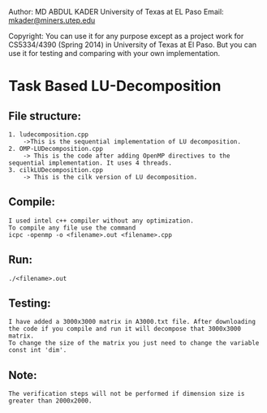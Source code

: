 Author: MD ABDUL KADER
University of Texas at EL Paso
Email: mkader@miners.utep.edu

Copyright: You can use it for any purpose except as a project work for CS5334/4390 (Spring	2014) in University of Texas at El Paso. But you can use it for testing and comparing with your own implementation. 


Task Based LU-Decomposition
=============================
File structure:
-------------
	1. ludecomposition.cpp
		->This is the sequential implementation of LU decomposition.
	2. OMP-LUDecomposition.cpp
		-> This is the code after adding OpenMP directives to the sequential implementation. It uses 4 threads. 
	3. cilkLUDecomposition.cpp
		-> This is the cilk version of LU decomposition. 
		
Compile:
---------
	I used intel c++ compiler without any optimization. 
	To compile any file use the command 
	icpc -openmp -o <filename>.out <filename>.cpp 
Run:
-----
	./<filename>.out

Testing:
--------
	I have added a 3000x3000 matrix in A3000.txt file. After downloading the code if you compile and run it will decompose that 3000x3000 matrix. 
	To change the size of the matrix you just need to change the variable const int 'dim'.   
 Note:
------
	The verification steps will not be performed if dimension size is greater than 2000x2000. 
	

